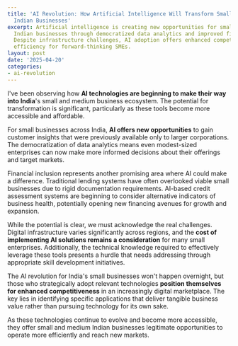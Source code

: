 ```yaml
---
title: 'AI Revolution: How Artificial Intelligence Will Transform Small and Medium
  Indian Businesses'
excerpt: Artificial intelligence is creating new opportunities for small and medium
  Indian businesses through democratized data analytics and improved financial access.
  Despite infrastructure challenges, AI adoption offers enhanced competitiveness and
  efficiency for forward-thinking SMEs.
layout: post
date: '2025-04-20'
categories:
- ai-revolution
---
```


I've been observing how **AI technologies are beginning to make their way into India**'s small and medium business ecosystem. The potential for transformation is significant, particularly as these tools become more accessible and affordable.

For small businesses across India, **AI offers new opportunities** to gain customer insights that were previously available only to larger corporations. The democratization of data analytics means even modest-sized enterprises can now make more informed decisions about their offerings and target markets.

Financial inclusion represents another promising area where AI could make a difference. Traditional lending systems have often overlooked viable small businesses due to rigid documentation requirements. AI-based credit assessment systems are beginning to consider alternative indicators of business health, potentially opening new financing avenues for growth and expansion.

While the potential is clear, we must acknowledge the real challenges. Digital infrastructure varies significantly across regions, and the **cost of implementing AI solutions remains a consideration** for many small enterprises. Additionally, the technical knowledge required to effectively leverage these tools presents a hurdle that needs addressing through appropriate skill development initiatives.

The AI revolution for India's small businesses won't happen overnight, but those who strategically adopt relevant technologies **position themselves for enhanced competitiveness** in an increasingly digital marketplace. The key lies in identifying specific applications that deliver tangible business value rather than pursuing technology for its own sake.

As these technologies continue to evolve and become more accessible, they offer small and medium Indian businesses legitimate opportunities to operate more efficiently and reach new markets.
